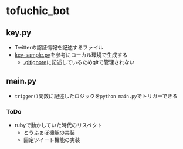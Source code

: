 # tofuchic_bot
## key.py
* Twitterの認証情報を記述するファイル
* [key-sample.py](./key-sample.py)を参考にローカル環境で生成する
    * [.gitignore](./.gitignore)に記述しているためgitで管理されない

## main.py
* `trigger()`関数に記述したロジックを`python main.py`でトリガーできる

### ToDo
* rubyで動かしていた時代のリスペクト
    * とうふぁぼ機能の実装
    * 固定ツイート機能の実装